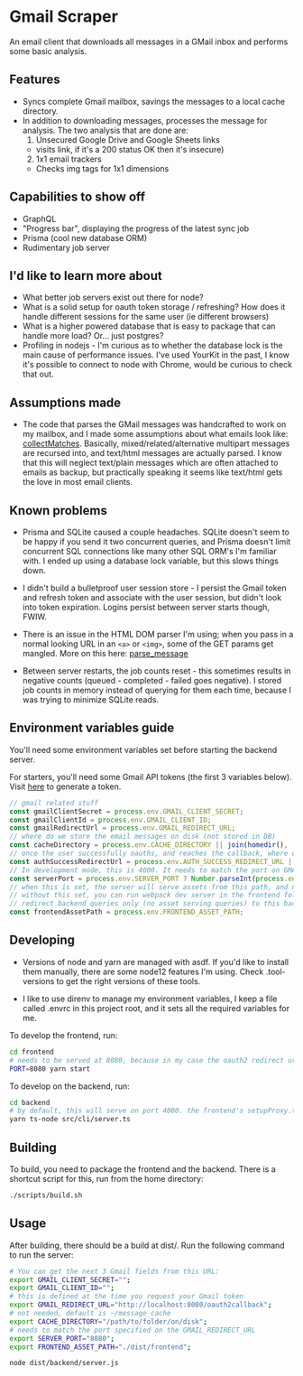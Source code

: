 # Gmail Scraper

An email client that downloads all messages in a GMail inbox and performs some basic analysis.

## Features

-   Syncs complete Gmail mailbox, savings the messages to a local cache directory.
-   In addition to downloading messages, processes the message for analysis. The two analysis that are done are:
    1.  Unsecured Google Drive and Google Sheets links
    -   visits link, if it's a 200 status OK then it's insecure)
    2.  1x1 email trackers
    -   Checks img tags for 1x1 dimensions

## Capabilities to show off

-   GraphQL
-   "Progress bar", displaying the progress of the latest sync job
-   Prisma (cool new database ORM)
-   Rudimentary job server

## I'd like to learn more about

-   What better job servers exist out there for node?
-   What is a solid setup for oauth token storage / refreshing? How does it handle different sessions for the same user (ie different browsers)
-   What is a higher powered database that is easy to package that can handle more load? Or... just postgres?
-   Profiling in nodejs - I'm curious as to whether the database lock is the main cause of performance issues. I've used YourKit in the past, I know it's possible to connect to node with Chrome, would be curious to check that out.

## Assumptions made

-   The code that parses the GMail messages was handcrafted to work on my mailbox, and I made some assumptions about what emails look like: [collectMatches](./backend/src/utils.ts). Basically, mixed/related/alternative multipart messages are recursed into, and text/html messages are actually parsed. I know that this will neglect text/plain messages which are often attached to emails as backup, but practically speaking it seems like text/html gets the love in most email clients.

## Known problems

-   Prisma and SQLite caused a couple headaches. SQLite doesn't seem to be happy if you send it two concurrent queries, and Prisma doesn't limit concurrent SQL connections like many other SQL ORM's I'm familiar with. I ended up using a database lock variable, but this slows things down.

-   I didn't build a bulletproof user session store - I persist the Gmail token and refresh token and associate with the user session, but didn't look into token expiration. Logins persist between server starts though, FWIW.

-   There is an issue in the HTML DOM parser I'm using; when you pass in a normal looking URL in an `<a>` or `<img>`, some of the GET params get mangled. More on this here: [parse_message](./backend/src/cmd/parse_message.ts#26)

-   Between server restarts, the job counts reset - this sometimes results in negative counts (queued - completed - failed goes negative). I stored job counts in memory instead of querying for them each time, because I was trying to minimize SQLite reads.

## Environment variables guide

You'll need some environment variables set before starting the backend server.

For starters, you'll need some Gmail API tokens (the first 3 variables below). Visit [here](https://developers.google.com/gmail/api/quickstart/nodejs) to generate a token.

```javascript
// gmail related stuff
const gmailClientSecret = process.env.GMAIL_CLIENT_SECRET;
const gmailClientId = process.env.GMAIL_CLIENT_ID;
const gmailRedirectUrl = process.env.GMAIL_REDIRECT_URL;
// where do we store the email messages on disk (not stored in DB)
const cacheDirectory = process.env.CACHE_DIRECTORY || join(homedir(), 'message_cache');
// once the user successfully oauths, and reaches the callback, where do we redirect to
const authSuccessRedirectUrl = process.env.AUTH_SUCCESS_REDIRECT_URL || '/mailbox';
// In development mode, this is 4000. It needs to match the port on GMAIL_REDIRECT_URL
const serverPort = process.env.SERVER_PORT ? Number.parseInt(process.env.SERVER_PORT) : 4000;
// when this is set, the server will serve assets from this path, and not depend on a running webpack devserver
// without this set, you can run webpack dev server in the frontend folder, and using setupProxy
// redirect backend queries only (no asset serving queries) to this backed
const frontendAssetPath = process.env.FRONTEND_ASSET_PATH;
```

## Developing

-   Versions of node and yarn are managed with asdf. If you'd like to install them manually, there are some node12 features I'm using. Check .tool-versions to get the right versions of these tools.

-   I like to use direnv to manage my environment variables, I keep a file called .envrc in this project root, and it sets all the required variables for me.

To develop the frontend, run:

```bash
cd frontend
# needs to be served at 8080, because in my case the oauth2 redirect url is localhost:8080/oauth2callback.
PORT=8080 yarn start
```

To develop on the backend, run:

```bash
cd backend
# by default, this will serve on port 4000. the frontend's setupProxy.ts will redirect requests here.
yarn ts-node src/cli/server.ts
```

## Building

To build, you need to package the frontend and the backend. There is a shortcut script for this, run from the home directory:

```bash
./scripts/build.sh
```

## Usage

After building, there should be a build at dist/. Run the following command to run the server:

```bash
# You can get the next 3 Gmail fields from this URL:
export GMAIL_CLIENT_SECRET="";
export GMAIL_CLIENT_ID="";
# this is defined at the time you request your Gmail token
export GMAIL_REDIRECT_URL="http://localhost:8080/oauth2callback";
# not needed, default is ~/message_cache
export CACHE_DIRECTORY="/path/to/folder/on/disk";
# needs to match the port specified on the GMAIL_REDIRECT_URL
export SERVER_PORT="8080";
export FRONTEND_ASSET_PATH="./dist/frontend";

node dist/backend/server.js
```
